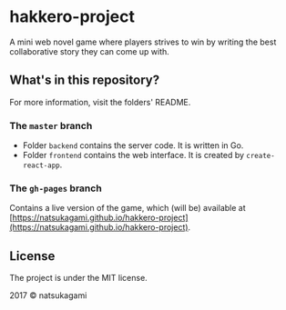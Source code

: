 # hakkero-project

A mini web novel game where players strives to win by writing the best collaborative story they can come up with.

## What's in this repository?

For more information, visit the folders' README.

### The `master` branch

 - Folder `backend` contains the server code. It is written in Go.
 - Folder `frontend` contains the web interface. It is created by `create-react-app`.

### The `gh-pages` branch

Contains a live version of the game, which (will be) available at [https://natsukagami.github.io/hakkero-project](https://natsukagami.github.io/hakkero-project).

## License

The project is under the MIT license.

2017 © natsukagami